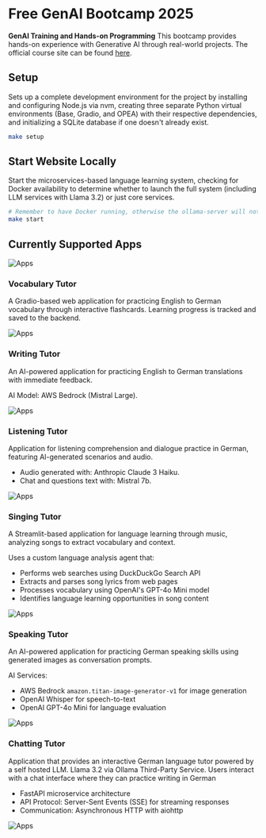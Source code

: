 # Free GenAI Bootcamp 2025

**GenAI Training and Hands-on Programming** This bootcamp provides hands-on
experience with Generative AI through real-world projects. The official course
site can be found [here](https://genai.cloudprojectbootcamp.com/).

## Setup

Sets up a complete development environment for the project by installing and
configuring Node.js via nvm, creating three separate Python virtual environments
(Base, Gradio, and OPEA) with their respective dependencies, and initializing a
SQLite database if one doesn't already exist.

```bash
make setup
```

## Start Website Locally

Start the microservices-based language learning system, checking for Docker
availability to determine whether to launch the full system (including LLM
services with Llama 3.2) or just core services.

```bash
# Remember to have Docker running, otherwise the ollama-server will not run.
make start
```

## Currently Supported Apps

![Apps](./lang-portal/frontend-react/public/SuportedApps.png)

### Vocabulary Tutor

A Gradio-based web application for practicing English to German vocabulary
through interactive flashcards. Learning progress is tracked and saved to the
backend.

![Apps](./lang-portal/frontend-react/public/VocabularyTutor.png)

### Writing Tutor

An AI-powered application for practicing English to German translations with
immediate feedback.

AI Model: AWS Bedrock (Mistral Large).

![Apps](./lang-portal/frontend-react/public/WritingTutor.png)

### Listening Tutor

Application for listening comprehension and dialogue practice
in German, featuring AI-generated scenarios and audio.

- Audio generated with: Anthropic Claude 3 Haiku.
- Chat and questions text with: Mistral 7b.

![Apps](./lang-portal/frontend-react/public/ListeningTutor1.png)

### Singing Tutor

A Streamlit-based application for language learning through music, analyzing
songs to extract vocabulary and context.

Uses a custom language analysis agent that:

- Performs web searches using DuckDuckGo Search API
- Extracts and parses song lyrics from web pages
- Processes vocabulary using OpenAI's GPT-4o Mini model
- Identifies language learning opportunities in song content

![Apps](./lang-portal/frontend-react/public/SingingTutor.png)

### Speaking Tutor

An AI-powered application for practicing German speaking skills using generated
images as conversation prompts.

AI Services:

- AWS Bedrock `amazon.titan-image-generator-v1` for image generation
- OpenAI Whisper for speech-to-text
- OpenAI GPT-4o Mini for language evaluation

![Apps](./lang-portal/frontend-react/public/SpeakingTutor.png)

### Chatting Tutor

Application that provides an interactive German language tutor powered by a self
hosted LLM. Llama 3.2 via Ollama Third-Party Service. Users interact with a chat
interface where they can practice writing in German

- FastAPI microservice architecture
- API Protocol: Server-Sent Events (SSE) for streaming responses
- Communication: Asynchronous HTTP with aiohttp

![Apps](./lang-portal/frontend-react/public/ChattingTutor.png)
